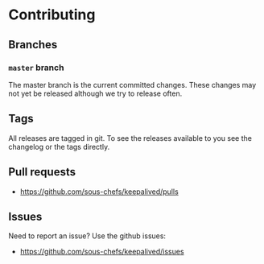 # Contributing

## Branches

### `master` branch

The master branch is the current committed changes. These changes may not yet be released although we try to release often.

## Tags

All releases are tagged in git. To see the releases available to you see the changelog or the tags directly.

## Pull requests

- <https://github.com/sous-chefs/keepalived/pulls>

## Issues

Need to report an issue? Use the github issues:

- <https://github.com/sous-chefs/keepalived/issues>
